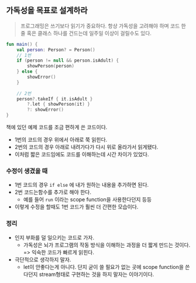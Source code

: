 
## 가독성을 목표로 설계하라

> 프로그래밍은 쓰기보다 읽기가 중요하다.
> 항상 가독성을 고려해야 하며 코드 한 줄 혹은 클래스 하나를 건드는데 일주일 이상이 걸릴수도 있다.

```kotlin
fun main() {
    val person: Person? = Person()
    // 1번
    if (person != null && person.isAdult) {
        showPerson(person)
    } else {
        showError()        
    }
    
    // 2번
    person?.takeIf { it.isAdult }
        ?.let { showPerson(it) }
        ?: showError()
}
```

책에 있던 예제 코드를 조금 편하게 쓴 코드이다.

- 1번의 코드의 경우 위에서 아래로 쭉 읽힌다.
- 2번의 코드의 경우 아래로 내려가다가 다시 위로 올라가서 읽게됐다.
- 이처럼 짧은 코드임에도 코드를 이해하는데 시간 차이가 있었다.

### 수정이 생겼을 때

- 1번 코드의 경우 `if else` 에 내가 원하는 내용을 추가하면 된다.
- 2번 코드는함수를 추가로 해야 한다.
  - 예를 들어 `run` 이라는 scope function을 사용한다던지 등등
- 이렇게 수정을 할때도 1번 코드가 훨씬 더 간편한 모습이다.

### 정리

- 인지 부화를 덜 일으키는 코드로 가자.
  - 가독성은 뇌가 프로그램의 작동 방식을 이해하는 과정을 더 짧게 만드는 것이다. => 익숙한 코드가 빠르게 읽힌다.
- 극단적으로 생각하지 말자.
  - let이 안좋다는게 아니다. 단지 굳이 쓸 필요가 없는 곳에 scope function을 쓴다던지 stream형태로 구현하는 것을 하지 말자는 이야기이다.